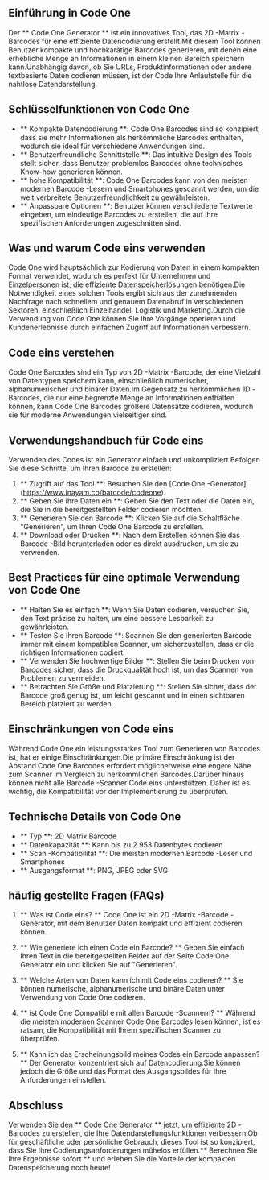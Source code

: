 ## Einführung in Code One

Der ** Code One Generator ** ist ein innovatives Tool, das 2D -Matrix -Barcodes für eine effiziente Datencodierung erstellt.Mit diesem Tool können Benutzer kompakte und hochkarätige Barcodes generieren, mit denen eine erhebliche Menge an Informationen in einem kleinen Bereich speichern kann.Unabhängig davon, ob Sie URLs, Produktinformationen oder andere textbasierte Daten codieren müssen, ist der Code Ihre Anlaufstelle für die nahtlose Datendarstellung.

## Schlüsselfunktionen von Code One

- ** Kompakte Datencodierung **: Code One Barcodes sind so konzipiert, dass sie mehr Informationen als herkömmliche Barcodes enthalten, wodurch sie ideal für verschiedene Anwendungen sind.
- ** Benutzerfreundliche Schnittstelle **: Das intuitive Design des Tools stellt sicher, dass Benutzer problemlos Barcodes ohne technisches Know-how generieren können.
- ** hohe Kompatibilität **: Code One Barcodes kann von den meisten modernen Barcode -Lesern und Smartphones gescannt werden, um die weit verbreitete Benutzerfreundlichkeit zu gewährleisten.
- ** Anpassbare Optionen **: Benutzer können verschiedene Textwerte eingeben, um eindeutige Barcodes zu erstellen, die auf ihre spezifischen Anforderungen zugeschnitten sind.

## Was und warum Code eins verwenden

Code One wird hauptsächlich zur Kodierung von Daten in einem kompakten Format verwendet, wodurch es perfekt für Unternehmen und Einzelpersonen ist, die effiziente Datenspeicherlösungen benötigen.Die Notwendigkeit eines solchen Tools ergibt sich aus der zunehmenden Nachfrage nach schnellem und genauem Datenabruf in verschiedenen Sektoren, einschließlich Einzelhandel, Logistik und Marketing.Durch die Verwendung von Code One können Sie Ihre Vorgänge operieren und Kundenerlebnisse durch einfachen Zugriff auf Informationen verbessern.

## Code eins verstehen

Code One Barcodes sind ein Typ von 2D -Matrix -Barcode, der eine Vielzahl von Datentypen speichern kann, einschließlich numerischer, alphanumerischer und binärer Daten.Im Gegensatz zu herkömmlichen 1D -Barcodes, die nur eine begrenzte Menge an Informationen enthalten können, kann Code One Barcodes größere Datensätze codieren, wodurch sie für moderne Anwendungen vielseitiger sind.

## Verwendungshandbuch für Code eins

Verwenden des Codes ist ein Generator einfach und unkompliziert.Befolgen Sie diese Schritte, um Ihren Barcode zu erstellen:

1. ** Zugriff auf das Tool **: Besuchen Sie den [Code One -Generator] (https://www.inayam.co/barcode/codeone).
2. ** Geben Sie Ihre Daten ein **: Geben Sie den Text oder die Daten ein, die Sie in die bereitgestellten Felder codieren möchten.
3. ** Generieren Sie den Barcode **: Klicken Sie auf die Schaltfläche "Generieren", um Ihren Code One Barcode zu erstellen.
4. ** Download oder Drucken **: Nach dem Erstellen können Sie das Barcode -Bild herunterladen oder es direkt ausdrucken, um sie zu verwenden.

## Best Practices für eine optimale Verwendung von Code One

- ** Halten Sie es einfach **: Wenn Sie Daten codieren, versuchen Sie, den Text präzise zu halten, um eine bessere Lesbarkeit zu gewährleisten.
- ** Testen Sie Ihren Barcode **: Scannen Sie den generierten Barcode immer mit einem kompatiblen Scanner, um sicherzustellen, dass er die richtigen Informationen codiert.
- ** Verwenden Sie hochwertige Bilder **: Stellen Sie beim Drucken von Barcodes sicher, dass die Druckqualität hoch ist, um das Scannen von Problemen zu vermeiden.
- ** Betrachten Sie Größe und Platzierung **: Stellen Sie sicher, dass der Barcode groß genug ist, um leicht gescannt und in einen sichtbaren Bereich platziert zu werden.

## Einschränkungen von Code eins

Während Code One ein leistungsstarkes Tool zum Generieren von Barcodes ist, hat er einige Einschränkungen.Die primäre Einschränkung ist der Abstand.Code One Barcodes erfordert möglicherweise eine engere Nähe zum Scanner im Vergleich zu herkömmlichen Barcodes.Darüber hinaus können nicht alle Barcode -Scanner Code eins unterstützen. Daher ist es wichtig, die Kompatibilität vor der Implementierung zu überprüfen.

## Technische Details von Code One

- ** Typ **: 2D Matrix Barcode
- ** Datenkapazität **: Kann bis zu 2.953 Datenbytes codieren
- ** Scan -Kompatibilität **: Die meisten modernen Barcode -Leser und Smartphones
- ** Ausgangsformat **: PNG, JPEG oder SVG

## häufig gestellte Fragen (FAQs)

1. ** Was ist Code eins? **
Code One ist ein 2D -Matrix -Barcode -Generator, mit dem Benutzer Daten kompakt und effizient codieren können.

2. ** Wie generiere ich einen Code ein Barcode? **
Geben Sie einfach Ihren Text in die bereitgestellten Felder auf der Seite Code One Generator ein und klicken Sie auf "Generieren".

3. ** Welche Arten von Daten kann ich mit Code eins codieren? **
Sie können numerische, alphanumerische und binäre Daten unter Verwendung von Code One codieren.

4. ** ist Code One Compatibl e mit allen Barcode -Scannern? **
Während die meisten modernen Scanner Code One Barcodes lesen können, ist es ratsam, die Kompatibilität mit Ihrem spezifischen Scanner zu überprüfen.

5. ** Kann ich das Erscheinungsbild meines Codes ein Barcode anpassen? **
Der Generator konzentriert sich auf Datencodierung.Sie können jedoch die Größe und das Format des Ausgangsbildes für Ihre Anforderungen einstellen.

## Abschluss

Verwenden Sie den ** Code One Generator ** jetzt, um effiziente 2D -Barcodes zu erstellen, die Ihre Datendarstellungsfunktionen verbessern.Ob für geschäftliche oder persönliche Gebrauch, dieses Tool ist so konzipiert, dass Sie Ihre Codierungsanforderungen mühelos erfüllen.** Berechnen Sie Ihre Ergebnisse sofort ** und erleben Sie die Vorteile der kompakten Datenspeicherung noch heute!